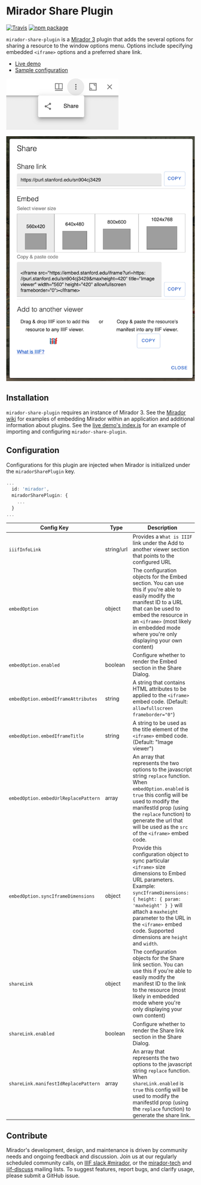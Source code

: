 # Mirador Share Plugin

[![Travis][build-badge]][build]
[![npm package][npm-badge]][npm]

`mirador-share-plugin` is a [Mirador 3](https://github.com/ProjectMirador/mirador) plugin that adds the several options for sharing a resource to the window options menu. Options include specifying embedded `<iframe>` options and a preferred share link.

- [Live demo](https://mirador-share-plugin.netlify.com/)
- [Sample configuration](https://github.com/ProjectMirador/mirador-share-plugin/blob/master/demo/src/index.js)

![share-button-in-menu](https://github.com/ProjectMirador/mirador-share-plugin/blob/master/docs/images/share-button-in-menu.png)

![sharing options window - share link, iframe, and drag and drop](https://github.com/ProjectMirador/mirador-share-plugin/blob/master/docs/images/share-modal-window.png)

## Installation

`mirador-share-plugin` requires an instance of Mirador 3. See the [Mirador wiki](https://github.com/ProjectMirador/mirador/wiki) for examples of embedding Mirador within an application and additional information about plugins. See the [live demo's index.js](https://github.com/ProjectMirador/mirador-share-plugin/blob/master/demo/src/index.js) for an example of importing and configuring `mirador-share-plugin`.

## Configuration

Configurations for this plugin are injected when Mirador is initialized under the `miradorSharePlugin` key.

```js
...
  id: 'mirador',
  miradorSharePlugin: {
    ...
  }
...
```

| Config Key | Type | Description |
| --- | --- | --- |
| `iiifInfoLink` | string/url | Provides a `What is IIIF` link under the Add to another viewer section that points to the configured URL |
| `embedOption` | object | The configuration objects for the Embed section. You can use this if you're able to easily modify the manifest ID to a URL that can be used to embed the resource in an `<iframe>` (most likely in embedded mode where you're only displaying your own content) |
| `embedOption.enabled` | boolean | Configure whether to render the Embed section in the Share Dialog. |
| `embedOption.embedIframeAttributes` | string | A string that contains HTML attributes to be applied to the `<iframe>` embed code. (Default: `allowfullscreen frameborder="0"`) |
| `embedOption.embedIframeTitle` | string | A string to be used as the title element of the `<iframe>` embed code. (Default: "Image viewer") |
| `embedOption.embedUrlReplacePattern` | array | An array that represents the two options to the javascript string `replace` function. When `embedOption.enabled` is `true` this config will be used to modify the manifestId prop (using the `replace` function) to generate the url that will be used as the `src` of the `<iframe>` embed code. |
| `embedOption.syncIframeDimensions` | object | Provide this configuration object to sync particular `<iframe>` size dimensions to Embed URL parameters. Example: `syncIframeDimensions: { height: { param: 'maxheight' } }` will attach a `maxheight` parameter to the URL in the `<iframe>` embed code. Supported dimensions are `height` and `width`. |
| `shareLink` | object | The configuration objects for the Share link section. You can use this if you're able to easily modify the manifest ID to the link to the resource (most likely in embedded mode where you're only displaying your own content) |
| `shareLink.enabled` | boolean | Configure whether to render the Share link section in the Share Dialog. |
| `shareLink.manifestIdReplacePattern` | array | An array that represents the two options to the javascript string `replace` function. When `shareLink.enabled` is `true` this config will be used to modify the manifestId prop (using the `replace` function) to generate the share link. |

## Contribute
Mirador's development, design, and maintenance is driven by community needs and ongoing feedback and discussion. Join us at our regularly scheduled community calls, on [IIIF slack #mirador](http://bit.ly/iiif-slack), or the [mirador-tech](https://groups.google.com/forum/#!forum/mirador-tech) and [iiif-discuss](https://groups.google.com/forum/#!forum/iiif-discuss) mailing lists. To suggest features, report bugs, and clarify usage, please submit a GitHub issue.

[build-badge]: https://img.shields.io/travis/projectmirador/mirador-share-plugin/master.png?style=flat-square
[build]: https://travis-ci.org/projectmirador/mirador-share-plugin

[npm-badge]: https://img.shields.io/npm/v/mirador-share-plugin.png?style=flat-square
[npm]: https://www.npmjs.org/package/mirador-share-plugin
